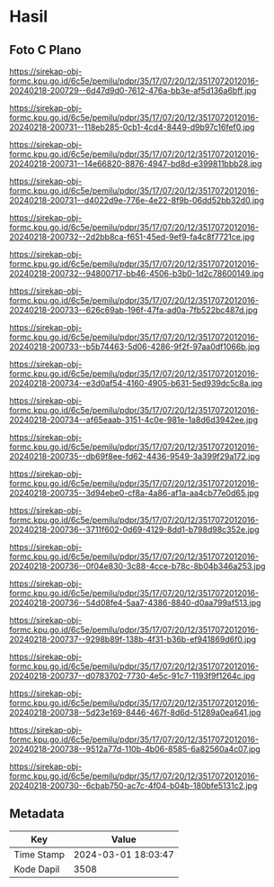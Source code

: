 # Hasil

## Foto C Plano

https://sirekap-obj-formc.kpu.go.id/6c5e/pemilu/pdpr/35/17/07/20/12/3517072012016-20240218-200729--6d47d9d0-7612-476a-bb3e-af5d136a6bff.jpg

https://sirekap-obj-formc.kpu.go.id/6c5e/pemilu/pdpr/35/17/07/20/12/3517072012016-20240218-200731--118eb285-0cb1-4cd4-8449-d9b97c16fef0.jpg

https://sirekap-obj-formc.kpu.go.id/6c5e/pemilu/pdpr/35/17/07/20/12/3517072012016-20240218-200731--14e66820-8876-4947-bd8d-e399811bbb28.jpg

https://sirekap-obj-formc.kpu.go.id/6c5e/pemilu/pdpr/35/17/07/20/12/3517072012016-20240218-200731--d4022d9e-776e-4e22-8f9b-06dd52bb32d0.jpg

https://sirekap-obj-formc.kpu.go.id/6c5e/pemilu/pdpr/35/17/07/20/12/3517072012016-20240218-200732--2d2bb8ca-f651-45ed-9ef9-fa4c8f7721ce.jpg

https://sirekap-obj-formc.kpu.go.id/6c5e/pemilu/pdpr/35/17/07/20/12/3517072012016-20240218-200732--94800717-bb46-4506-b3b0-1d2c78600149.jpg

https://sirekap-obj-formc.kpu.go.id/6c5e/pemilu/pdpr/35/17/07/20/12/3517072012016-20240218-200733--626c69ab-196f-47fa-ad0a-7fb522bc487d.jpg

https://sirekap-obj-formc.kpu.go.id/6c5e/pemilu/pdpr/35/17/07/20/12/3517072012016-20240218-200733--b5b74463-5d06-4286-9f2f-97aa0df1066b.jpg

https://sirekap-obj-formc.kpu.go.id/6c5e/pemilu/pdpr/35/17/07/20/12/3517072012016-20240218-200734--e3d0af54-4160-4905-b631-5ed939dc5c8a.jpg

https://sirekap-obj-formc.kpu.go.id/6c5e/pemilu/pdpr/35/17/07/20/12/3517072012016-20240218-200734--af65eaab-3151-4c0e-981e-1a8d6d3942ee.jpg

https://sirekap-obj-formc.kpu.go.id/6c5e/pemilu/pdpr/35/17/07/20/12/3517072012016-20240218-200735--db69f8ee-fd62-4436-9549-3a399f29a172.jpg

https://sirekap-obj-formc.kpu.go.id/6c5e/pemilu/pdpr/35/17/07/20/12/3517072012016-20240218-200735--3d94ebe0-cf8a-4a86-af1a-aa4cb77e0d65.jpg

https://sirekap-obj-formc.kpu.go.id/6c5e/pemilu/pdpr/35/17/07/20/12/3517072012016-20240218-200736--3711f602-0d69-4129-8dd1-b798d98c352e.jpg

https://sirekap-obj-formc.kpu.go.id/6c5e/pemilu/pdpr/35/17/07/20/12/3517072012016-20240218-200736--0f04e830-3c88-4cce-b78c-8b04b346a253.jpg

https://sirekap-obj-formc.kpu.go.id/6c5e/pemilu/pdpr/35/17/07/20/12/3517072012016-20240218-200736--54d08fe4-5aa7-4386-8840-d0aa799af513.jpg

https://sirekap-obj-formc.kpu.go.id/6c5e/pemilu/pdpr/35/17/07/20/12/3517072012016-20240218-200737--9298b89f-138b-4f31-b36b-ef941869d6f0.jpg

https://sirekap-obj-formc.kpu.go.id/6c5e/pemilu/pdpr/35/17/07/20/12/3517072012016-20240218-200737--d0783702-7730-4e5c-91c7-1193f9f1264c.jpg

https://sirekap-obj-formc.kpu.go.id/6c5e/pemilu/pdpr/35/17/07/20/12/3517072012016-20240218-200738--5d23e169-8446-467f-8d6d-51289a0ea641.jpg

https://sirekap-obj-formc.kpu.go.id/6c5e/pemilu/pdpr/35/17/07/20/12/3517072012016-20240218-200738--9512a77d-110b-4b06-8585-6a82560a4c07.jpg

https://sirekap-obj-formc.kpu.go.id/6c5e/pemilu/pdpr/35/17/07/20/12/3517072012016-20240218-200730--6cbab750-ac7c-4f04-b04b-180bfe5131c2.jpg


## Metadata

| Key        | Value               |
| ---------- | ------------------- |
| Time Stamp | 2024-03-01 18:03:47 |
| Kode Dapil | 3508                |



